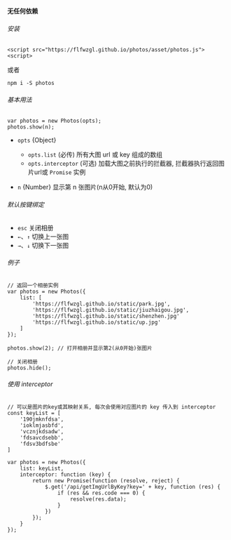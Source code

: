 **无任何依赖**

###### 安装
```
<script src="https://flfwzgl.github.io/photos/asset/photos.js"><script>
```

或者

```
npm i -S photos
```

###### 基本用法
```
var photos = new Photos(opts);
photos.show(n);
```

* `opts` {Object}
	* `opts.list` (必传) 所有大图 url 或 key 组成的数组
	* `opts.interceptor` (可选) 加载大图之前执行的拦截器, 拦截器执行返回图片url或 `Promise` 实例

* `n` {Number} 显示第 n 张图片(n从0开始, 默认为0)


###### 默认按键绑定
* `esc` 关闭相册
* `←`、`↑` 切换上一张图
* `→`、`↓` 切换下一张图


###### 例子
```
// 返回一个相册实例
var photos = new Photos({
	list: [
		'https://flfwzgl.github.io/static/park.jpg',
		'https://flfwzgl.github.io/static/jiuzhaigou.jpg',
		'https://flfwzgl.github.io/static/shenzhen.jpg'
		'https://flfwzgl.github.io/static/up.jpg'
	]
});

photos.show(2);	// 打开相册并显示第2(从0开始)张图片

// 关闭相册
photos.hide();
```


###### 使用 interceptor
```
// 可以是图片的key或其映射关系, 每次会使用对应图片的 key 传入到 interceptor
const keyList = [
	'190jmknfdsa',
	'ioklmjasbfd',
	'vcznjkdsadw',
	'fdsavcdsebb',
	'fdsv3bdfsbe'
]

var photos = new Photos({
	list: keyList,
	interceptor: function (key) {
		return new Promise(function (resolve, reject) {
			$.get('/api/getImgUrlByKey?key=' + key, function (res) {
				if (res && res.code === 0) {
					resolve(res.data);
				}
			})
		});
	}
});
```





